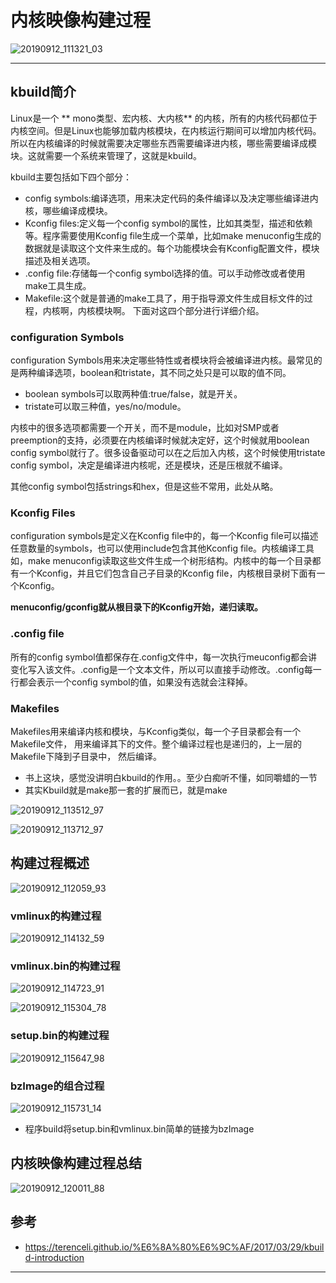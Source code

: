 # 内核映像构建过程

![20190912_111321_03](image/20190912_111321_03.png)

---

## kbuild简介

Linux是一个 ** mono类型、宏内核、大内核** 的内核，所有的内核代码都位于内核空间。但是Linux也能够加载内核模块，在内核运行期间可以增加内核代码。所以在内核编译的时候就需要决定哪些东西需要编译进内核，哪些需要编译成模块。这就需要一个系统来管理了，这就是kbuild。

kbuild主要包括如下四个部分：

* config symbols:编译选项，用来决定代码的条件编译以及决定哪些编译进内核，哪些编译成模块。
* Kconfig files:定义每一个config symbol的属性，比如其类型，描述和依赖等。程序需要使用Kconfig file生成一个菜单，比如make menuconfig生成的数据就是读取这个文件来生成的。每个功能模块会有Kconfig配置文件，模块描述及相关选项。
* .config file:存储每一个config symbol选择的值。可以手动修改或者使用make工具生成。
* Makefile:这个就是普通的make工具了，用于指导源文件生成目标文件的过程，内核啊，内核模块啊。
下面对这四个部分进行详细介绍。


### configuration Symbols

configuration Symbols用来决定哪些特性或者模块将会被编译进内核。最常见的是两种编译选项，boolean和tristate，其不同之处只是可以取的值不同。

* boolean symbols可以取两种值:true/false，就是开关。
* tristate可以取三种值，yes/no/module。

内核中的很多选项都需要一个开关，而不是module，比如对SMP或者preemption的支持，必须要在内核编译时候就决定好，这个时候就用boolean config symbol就行了。很多设备驱动可以在之后加入内核，这个时候使用tristate config symbol，决定是编译进内核呢，还是模块，还是压根就不编译。

其他config symbol包括strings和hex，但是这些不常用，此处从略。

### Kconfig Files

configuration symbols是定义在Kconfig file中的，每一个Kconfig file可以描述任意数量的symbols，也可以使用include包含其他Kconfig file。内核编译工具如，make menuconfig读取这些文件生成一个树形结构。内核中的每一个目录都有一个Kconfig，并且它们包含自己子目录的Kconfig file，内核根目录树下面有一个Kconfig。

**menuconfig/gconfig就从根目录下的Kconfig开始，递归读取。**

### .config file
所有的config symbol值都保存在.config文件中，每一次执行meuconfig都会讲变化写入该文件。.config是一个文本文件，所以可以直接手动修改。.config每一行都会表示一个config symbol的值，如果没有选就会注释掉。

### Makefiles
Makefiles用来编译内核和模块，与Kconfig类似，每一个子目录都会有一个Makefile文件， 用来编译其下的文件。整个编译过程也是递归的，上一层的Makefile下降到子目录中， 然后编译。


* 书上这块，感觉没讲明白kbuild的作用。。至少白痴听不懂，如同嚼蜡的一节
* 其实Kbuild就是make那一套的扩展而已，就是make

![20190912_113512_97](image/20190912_113512_97.png)

![20190912_113712_97](image/20190912_113712_97.png)

## 构建过程概述

![20190912_112059_93](image/20190912_112059_93.png)


### vmlinux的构建过程

![20190912_114132_59](image/20190912_114132_59.png)

### vmlinux.bin的构建过程


![20190912_114723_91](image/20190912_114723_91.png)

![20190912_115304_78](image/20190912_115304_78.png)

### setup.bin的构建过程

![20190912_115647_98](image/20190912_115647_98.png)

### bzImage的组合过程

![20190912_115731_14](image/20190912_115731_14.png)

* 程序build将setup.bin和vmlinux.bin简单的链接为bzImage

## 内核映像构建过程总结

![20190912_120011_88](image/20190912_120011_88.png) 

## 参考

* <https://terenceli.github.io/%E6%8A%80%E6%9C%AF/2017/03/29/kbuild-introduction>

---
